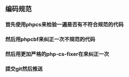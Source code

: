 ## 编码规范

### 首先使用phpcs来检验一遍是否有不符合规范的代码

### 然后用phpcbf来纠正一次不规范的代码

### 然后用更加严格的php-cs-fixer在来纠正一次

### 提交git然后推送

